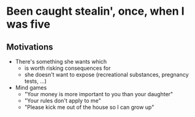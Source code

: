 # Been caught stealin', once, when I was five

## Motivations

- There's something she wants which
  - is worth risking consequences for
  - she doesn't want to expose (recreational substances, pregnancy tests, ...)
- Mind games
  - "Your money is more important to you than your daughter"
  - "Your rules don't apply to me"
  - "Please kick me out of the house so I can grow up"

